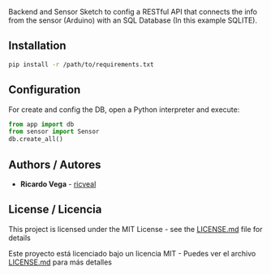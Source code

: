 Backend and Sensor Sketch to config a RESTful API that connects the info from the sensor (Arduino) with an SQL Database (In this example SQLITE).

## Installation

```bash
pip install -r /path/to/requirements.txt
```

## Configuration

For create and config the DB, open a Python interpreter and execute:

```python
from app import db
from sensor import Sensor
db.create_all()
```

## Authors / Autores

* **Ricardo Vega** - [ricveal](http://ricveal.com)

## License / Licencia

This project is licensed under the MIT License - see the [LICENSE.md](LICENSE.md) file for details

Este proyecto está licenciado bajo un licencia MIT - Puedes ver el archivo [LICENSE.md](LICENSE.md) para más detalles

